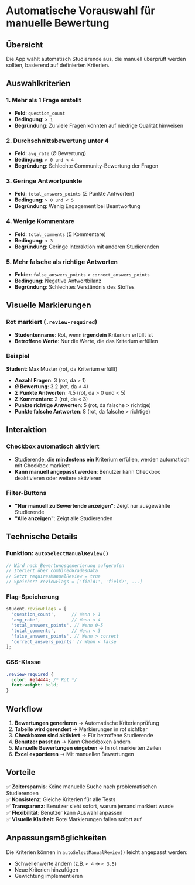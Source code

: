 # Automatische Vorauswahl für manuelle Bewertung

## Übersicht
Die App wählt automatisch Studierende aus, die manuell überprüft werden sollten, basierend auf definierten Kriterien.

## Auswahlkriterien

### 1. Mehr als 1 Frage erstellt
- **Feld**: `question_count`
- **Bedingung**: `> 1`
- **Begründung**: Zu viele Fragen könnten auf niedrige Qualität hinweisen

### 2. Durchschnittsbewertung unter 4
- **Feld**: `avg_rate` (Ø Bewertung)
- **Bedingung**: `> 0 und < 4`
- **Begründung**: Schlechte Community-Bewertung der Fragen

### 3. Geringe Antwortpunkte
- **Feld**: `total_answers_points` (Σ Punkte Antworten)
- **Bedingung**: `> 0 und < 5`
- **Begründung**: Wenig Engagement bei Beantwortung

### 4. Wenige Kommentare
- **Feld**: `total_comments` (Σ Kommentare)
- **Bedingung**: `< 3`
- **Begründung**: Geringe Interaktion mit anderen Studierenden

### 5. Mehr falsche als richtige Antworten
- **Felder**: `false_answers_points` > `correct_answers_points`
- **Bedingung**: Negative Antwortbilanz
- **Begründung**: Schlechtes Verständnis des Stoffes

## Visuelle Markierungen

### Rot markiert (`.review-required`)
- **Studentenname**: Rot, wenn **irgendein** Kriterium erfüllt ist
- **Betroffene Werte**: Nur die Werte, die das Kriterium erfüllen

### Beispiel
**Student**: Max Muster (rot, da Kriterium erfüllt)
- **Anzahl Fragen**: 3 (rot, da > 1)
- **Ø Bewertung**: 3.2 (rot, da < 4)
- **Σ Punkte Antworten**: 4.5 (rot, da > 0 und < 5)
- **Σ Kommentare**: 2 (rot, da < 3)
- **Punkte richtige Antworten**: 5 (rot, da falsche > richtige)
- **Punkte falsche Antworten**: 8 (rot, da falsche > richtige)

## Interaktion

### Checkbox automatisch aktiviert
- Studierende, die **mindestens ein** Kriterium erfüllen, werden automatisch mit Checkbox markiert
- **Kann manuell angepasst werden**: Benutzer kann Checkbox deaktivieren oder weitere aktivieren

### Filter-Buttons
- **"Nur manuell zu Bewertende anzeigen"**: Zeigt nur ausgewählte Studierende
- **"Alle anzeigen"**: Zeigt alle Studierenden

## Technische Details

### Funktion: `autoSelectManualReview()`
```javascript
// Wird nach Bewertungsgenerierung aufgerufen
// Iteriert über combinedGradesData
// Setzt requiresManualReview = true
// Speichert reviewFlags = ['field1', 'field2', ...]
```

### Flag-Speicherung
```javascript
student.reviewFlags = [
  'question_count',      // Wenn > 1
  'avg_rate',            // Wenn < 4
  'total_answers_points', // Wenn 0-5
  'total_comments',      // Wenn < 3
  'false_answers_points', // Wenn > correct
  'correct_answers_points' // Wenn < false
];
```

### CSS-Klasse
```css
.review-required {
  color: #ef4444; /* Rot */
  font-weight: bold;
}
```

## Workflow

1. **Bewertungen generieren** → Automatische Kriterienprüfung
2. **Tabelle wird gerendert** → Markierungen in rot sichtbar
3. **Checkboxen sind aktiviert** → Für betroffene Studierende
4. **Benutzer passt an** → Kann Checkboxen ändern
5. **Manuelle Bewertungen eingeben** → In rot markierten Zeilen
6. **Excel exportieren** → Mit manuellen Bewertungen

## Vorteile

✅ **Zeitersparnis**: Keine manuelle Suche nach problematischen Studierenden  
✅ **Konsistenz**: Gleiche Kriterien für alle Tests  
✅ **Transparenz**: Benutzer sieht sofort, warum jemand markiert wurde  
✅ **Flexibilität**: Benutzer kann Auswahl anpassen  
✅ **Visuelle Klarheit**: Rote Markierungen fallen sofort auf  

## Anpassungsmöglichkeiten

Die Kriterien können in `autoSelectManualReview()` leicht angepasst werden:
- Schwellenwerte ändern (z.B. `< 4` → `< 3.5`)
- Neue Kriterien hinzufügen
- Gewichtung implementieren
